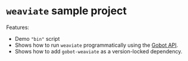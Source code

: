 # `weaviate` sample project

Features:

- Demo `"bin"` script
- Shows how to run `weaviate` programmatically using the [Gobot API](https://github.com/pockethost/gobot/blob/main/docs/readme.md).
- Shows how to add `gobot-weaviate` as a version-locked dependency.
